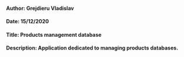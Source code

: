#### Author: Grejdieru Vladislav
#### Date: 15/12/2020
#### Title: Products management database
#### Description: Application dedicated to managing products databases.

